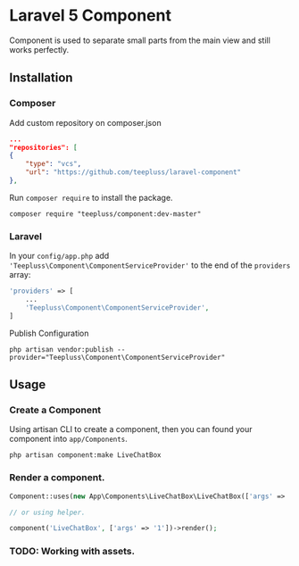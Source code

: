 # Laravel 5 Component

Component is used to separate small parts from the main view and still works perfectly.

## Installation

### Composer

Add custom repository on composer.json

~~~json
...
"repositories": [
{
    "type": "vcs",
    "url": "https://github.com/teepluss/laravel-component"
},
~~~

Run `composer require` to install the package.

~~~shell
composer require "teepluss/component:dev-master"
~~~

### Laravel

In your `config/app.php` add `'Teepluss\Component\ComponentServiceProvider'` to the end of the `providers` array:

~~~php
'providers' => [
    ...
    'Teepluss\Component\ComponentServiceProvider',
]
~~~

Publish Configuration

~~~shell
php artisan vendor:publish --provider="Teepluss\Component\ComponentServiceProvider"
~~~

## Usage

### Create a Component

Using artisan CLI to create a component, then you can found your component into `app/Components`.

~~~shell
php artisan component:make LiveChatBox
~~~

### Render a component.

~~~php
Component::uses(new App\Components\LiveChatBox\LiveChatBox(['args' => '1']))->render();

// or using helper.

component('LiveChatBox', ['args' => '1'])->render();
~~~

### TODO: Working with assets.

